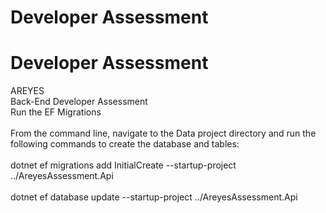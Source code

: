 # Developer Assessment
# Developer Assessment
AREYES
<br/>
Back-End Developer Assessment
<br/>
Run the EF Migrations
<br/>
<br/>
From the command line, navigate to the Data project directory and run the following commands to create the database and tables:
<br/><br/>
dotnet ef migrations add InitialCreate --startup-project ../AreyesAssessment.Api
<br/>
<br/>
dotnet ef database update --startup-project ../AreyesAssessment.Api
